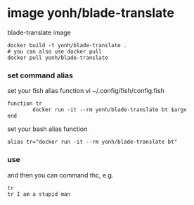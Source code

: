 # image yonh/blade-translate
blade-translate image

```
docker build -t yonh/blade-translate .
# you can also use docker pull
docker pull yonh/blade-translate
```



### set command alias

set your fish alias function
vi ~/.config/fish/config.fish

```
function tr
        docker run -it --rm yonh/blade-translate bt $argv
end
```

set your bash alias function
```
alias tr="docker run -it --rm yonh/blade-translate bt"
```



### use 

and then you can command thc, e.g.

```
tr
tr I am a stupid man
```
